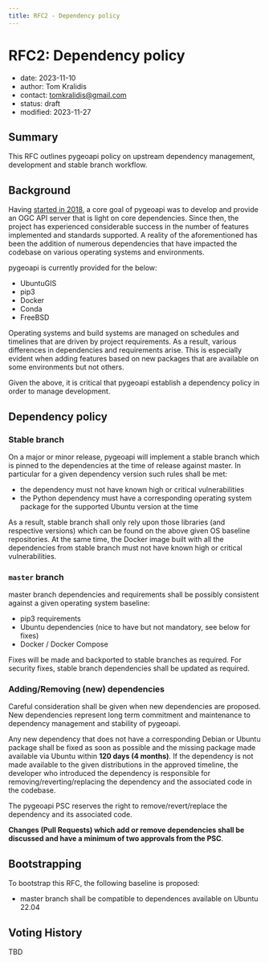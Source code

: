 ```yaml
---
title: RFC2 - Dependency policy
---
```


# RFC2: Dependency policy

- date: 2023-11-10
- author: Tom Kralidis
- contact: tomkralidis@gmail.com
- status: draft
- modified: 2023-11-27

## Summary

This RFC outlines pygeoapi policy on upstream dependency management, development and stable branch workflow.

## Background

Having [started in 2018](https://github.com/geopython/pygeoapi/commit/17edb346a177c9cfdb1d4a7494a029c9e64ed89e), a core goal of pygeoapi was to develop and provide an OGC API server that is light on core dependencies.  Since then, the project has experienced considerable success in the number of features implemented and standards supported.  A reality of the aforementioned has been the addition of numerous dependencies that have impacted the codebase on various operating systems and environments.

pygeoapi is currently provided for the below:

- UbuntuGIS
- pip3
- Docker
- Conda
- FreeBSD

Operating systems and build systems are managed on schedules and timelines that are driven by project requirements.  As a result, various differences in dependencies and requirements arise.  This is especially evident when adding features based on new packages that are available on some environments but not others.

Given the above, it is critical that pygeoapi establish a dependency policy in order to manage development.

## Dependency policy

### Stable branch

On a major or minor release, pygeoapi will implement a stable branch which is pinned to the dependencies at the time of release against master. In particular for a given dependency version such rules shall be met:

- the dependency must not have known high or critical vulnerabilities
- the Python dependency must have a corresponding operating system package for the supported Ubuntu version at the time

As a result, stable branch shall only rely upon those libraries (and respective versions) which can be found on the above given OS baseline repositories. At the same time, the Docker image built with all the dependencies from stable branch must not have known high or critical vulnerabilities.

### `master` branch

master branch dependencies and requirements shall be possibly consistent against a given operating system baseline:

* pip3 requirements
* Ubuntu dependencies (nice to have but not mandatory, see below for fixes)
* Docker / Docker Compose

Fixes will be made and backported to stable branches as required. For security fixes, stable branch dependencies shall be updated as required.

### Adding/Removing (new) dependencies

Careful consideration shall be given when new dependencies are proposed.  New dependencies represent long term commitment and maintenance to dependency management and stability of pygeoapi.

Any new dependency that does not have a corresponding Debian or Ubuntu package shall be fixed as soon as possible and the missing package made available via Ubuntu within **120 days (4 months)**.  If the dependency is not made available to the given distributions in the approved timeline, the developer who introduced the dependency is responsible for removing/reverting/replacing the dependency and the associated code in the codebase.

The pygeoapi PSC reserves the right to remove/revert/replace the dependency and its associated code.

**Changes (Pull Requests) which add or remove dependencies shall be discussed and have a minimum of two approvals from the PSC**.

## Bootstrapping

To bootstrap this RFC, the following baseline is proposed:

* master branch shall be compatible to dependences available on Ubuntu 22.04

## Voting History

TBD
